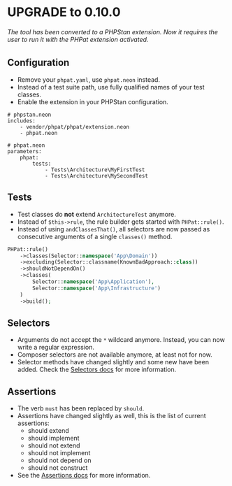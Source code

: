UPGRADE to 0.10.0
=================

###### The tool has been converted to a PHPStan extension. Now it requires the user to run it with the PHPat extension activated.

Configuration
-------------

* Remove your `phpat.yaml`, use `phpat.neon` instead.
* Instead of a test suite path, use fully qualified names of your test classes. 
* Enable the extension in your PHPStan configuration.

```neon
# phpstan.neon
includes:
    - vendor/phpat/phpat/extension.neon
    - phpat.neon
```
```neon
# phpat.neon
parameters:
    phpat:
        tests:
            - Tests\Architecture\MyFirstTest
            - Tests\Architecture\MySecondTest
```

Tests
-----

* Test classes do **not** extend `ArchitectureTest` anymore.
* Instead of ```$this->rule```, the rule builder gets started with ```PHPat::rule()```.
* Instead of using ```andClassesThat()```, all selectors are now passed as consecutive arguments
of a single ```classes()``` method.
```php
PHPat::rule()
    ->classes(Selector::namespace('App\Domain'))
    ->excluding(Selector::classname(KnownBadApproach::class))
    ->shouldNotDependOn()
    ->classes(
        Selector::namespace('App\Application'),
        Selector::namespace('App\Infrastructure')
    )
    ->build();
```

Selectors
---------

* Arguments do not accept the `*` wildcard anymore. Instead, you can now write a regular expression.
* Composer selectors are not available anymore, at least not for now.
* Selector methods have changed slightly and some new have been added. Check the [Selectors docs](SELECTORS.md) for more information.

Assertions
----------

* The verb `must` has been replaced by `should`.
* Assertions have changed slightly as well, this is the list of current assertions:
  * should extend
  * should implement
  * should not extend
  * should not implement
  * should not depend on
  * should not construct
* See the [Assertions docs](ASSERTIONS.md) for more information.

